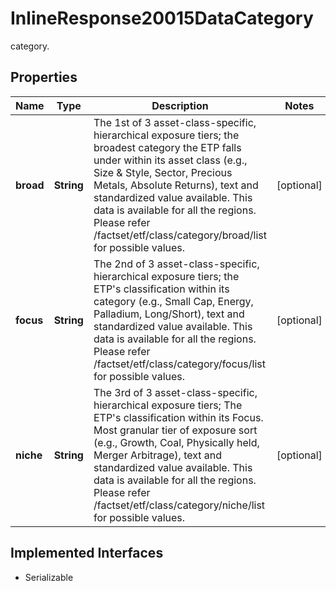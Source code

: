 

# InlineResponse20015DataCategory

category.

## Properties

Name | Type | Description | Notes
------------ | ------------- | ------------- | -------------
**broad** | **String** | The 1st of 3 asset-class-specific, hierarchical exposure tiers; the broadest category the ETP falls under within its asset class (e.g., Size &amp; Style, Sector, Precious Metals, Absolute Returns), text and standardized value available. This data is available for all the regions. Please refer /factset/etf/class/category/broad/list for possible values. |  [optional]
**focus** | **String** | The 2nd of 3 asset-class-specific, hierarchical exposure tiers; the ETP&#39;s classification within its category (e.g., Small Cap, Energy, Palladium, Long/Short), text and standardized value available. This data is available for all the regions. Please refer /factset/etf/class/category/focus/list for possible values. |  [optional]
**niche** | **String** | The 3rd of 3 asset-class-specific, hierarchical exposure tiers; The ETP&#39;s classification within its Focus. Most granular tier of exposure sort (e.g., Growth, Coal, Physically held, Merger Arbitrage), text and standardized value available. This data is available for all the regions. Please refer /factset/etf/class/category/niche/list for possible values. |  [optional]


## Implemented Interfaces

* Serializable


